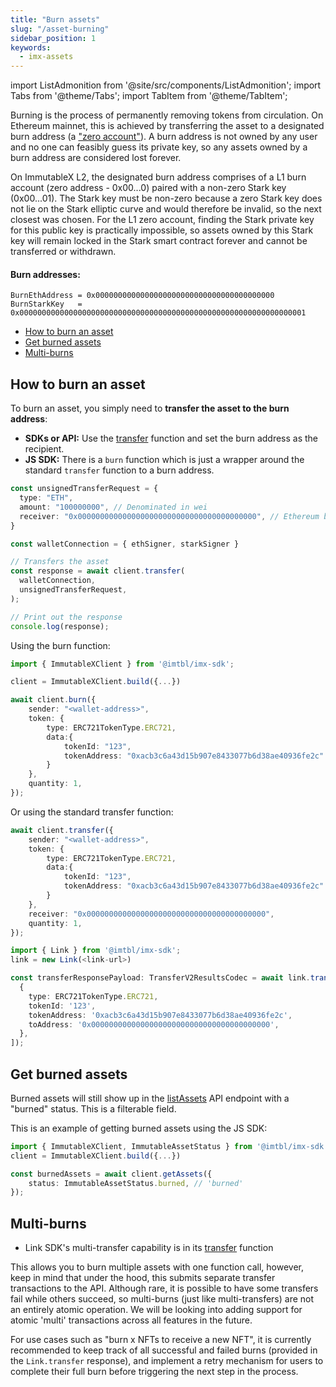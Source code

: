 ```yaml
---
title: "Burn assets"
slug: "/asset-burning"
sidebar_position: 1
keywords:
  - imx-assets
---
```


import ListAdmonition from '@site/src/components/ListAdmonition';
import Tabs from '@theme/Tabs';
import TabItem from '@theme/TabItem';

Burning is the process of permanently removing tokens from circulation. On Ethereum mainnet, this is achieved by transferring the asset to a designated burn address (a ["zero account"](https://etherscan.io/address/0x0000000000000000000000000000000000000000)). A burn address is not owned by any user and no one can feasibly guess its private key, so any assets owned by a burn address are considered lost forever.

On ImmutableX L2, the designated burn address comprises of a L1 burn account (zero address - 0x00...0) paired with a non-zero Stark key (0x00...01). The Stark key must be non-zero because a zero Stark key does not lie on the Stark elliptic curve and would therefore be invalid, so the next closest was chosen. For the L1 zero account, finding the Stark private key for this public key is practically impossible, so assets owned by this Stark key will remain locked in the Stark smart contract forever and cannot be transferred or withdrawn.

#### Burn addresses:
```solidity
BurnEthAddress = 0x0000000000000000000000000000000000000000
BurnStarkKey   = 0x0000000000000000000000000000000000000000000000000000000000000001
```

<ListAdmonition>
    <ul>
        <li><a href="#how-to-burn-an-asset">How to burn an asset</a></li>
        <li><a href="#get-burned-assets">Get burned assets</a></li>
        <li><a href="#multi-burns">Multi-burns</a></li>
    </ul>
</ListAdmonition>

## How to burn an asset
To burn an asset, you simply need to **transfer the asset to the burn address**:
* **SDKs or API:** Use the [transfer](/reference#/operations/createTransferV1) function and set the burn address as the recipient.
* **JS SDK:** There is a `burn` function which is just a wrapper around the standard `transfer` function to a burn address.

<Tabs>
<TabItem value="core-sdk" label="Core SDK" default>  

```typescript
const unsignedTransferRequest = {
  type: "ETH",
  amount: "100000000", // Denominated in wei
  receiver: "0x0000000000000000000000000000000000000000", // Ethereum burn account
}

const walletConnection = { ethSigner, starkSigner }

// Transfers the asset
const response = await client.transfer(
  walletConnection,
  unsignedTransferRequest,
);

// Print out the response
console.log(response);
```
</TabItem>

<TabItem value="js-sdk" label="JS SDK" default>

Using the burn function:
```typescript
import { ImmutableXClient } from '@imtbl/imx-sdk';

client = ImmutableXClient.build({...})

await client.burn({
    sender: "<wallet-address>",
    token: {
        type: ERC721TokenType.ERC721,
        data:{
            tokenId: "123",
            tokenAddress: "0xacb3c6a43d15b907e8433077b6d38ae40936fe2c"
        }
    },
    quantity: 1,
});
```

Or using the standard transfer function:
```typescript
await client.transfer({
    sender: "<wallet-address>",
    token: {
        type: ERC721TokenType.ERC721,
        data:{
            tokenId: "123",
            tokenAddress: "0xacb3c6a43d15b907e8433077b6d38ae40936fe2c"
        }
    },
    receiver: "0x0000000000000000000000000000000000000000",
    quantity: 1,
});
```
</TabItem>

<TabItem value="link-sdk" label="Link SDK">

```typescript
import { Link } from '@imtbl/imx-sdk';
link = new Link(<link-url>)

const transferResponsePayload: TransferV2ResultsCodec = await link.transfer([
  {
    type: ERC721TokenType.ERC721,
    tokenId: '123',
    tokenAddress: '0xacb3c6a43d15b907e8433077b6d38ae40936fe2c',
    toAddress: '0x0000000000000000000000000000000000000000',
  },
]);
```
</TabItem>
</Tabs>

## Get burned assets

Burned assets will still show up in the [listAssets](/reference#/operations/listAssets) API endpoint with a "burned" status. This is a filterable field.

This is an example of getting burned assets using the JS SDK:

```typescript 
import { ImmutableXClient, ImmutableAssetStatus } from '@imtbl/imx-sdk';
client = ImmutableXClient.build({...})

const burnedAssets = await client.getAssets({
    status: ImmutableAssetStatus.burned, // 'burned'
});
```

## Multi-burns

<ListAdmonition title="Available with:" icon="📚">
    <ul>
        <li>Link SDK's multi-transfer capability is in its <a href="./linktransfer">transfer</a> function</li>
    </ul>
</ListAdmonition>

This allows you to burn multiple assets with one function call, however, keep in mind that under the hood, this submits separate transfer transactions to the API. Although rare, it is possible to have some transfers fail while others succeed, so multi-burns (just like multi-transfers) are not an entirely atomic operation. We will be looking into adding support for atomic 'multi' transactions across all features in the future.

For use cases such as "burn x NFTs to receive a new NFT", it is currently recommended to keep track of all successful and failed burns (provided in the `Link.transfer` response), and implement a retry mechanism for users to complete their full burn before triggering the next step in the process.

